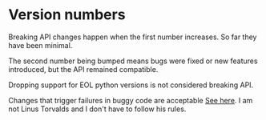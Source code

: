 Version numbers
===============

Breaking API changes happen when the first number increases. So far they have been minimal.

The second number being bumped means bugs were fixed or new features introduced, but the API remained compatible.

Dropping support for EOL python versions is not considered breaking API.

Changes that trigger failures in buggy code are acceptable [See here](https://lwn.net/Articles/416821/). I am not Linus Torvalds and I don't have to follow his rules.
